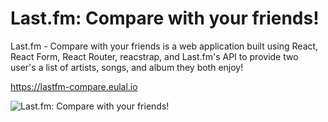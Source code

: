 # Last.fm: Compare with your friends!

Last.fm - Compare with your friends is a web application built using React, React Form, React Router, reacstrap, and Last.fm's API to provide two user's a list of artists, songs, and album they both enjoy!

https://lastfm-compare.eulal.io

![Last.fm: Compare with your friends!](https://i.imgur.com/BJLN0R5.png)
